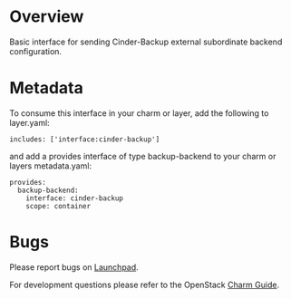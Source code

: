 # Overview

Basic interface for sending Cinder-Backup external subordinate backend configuration.

# Metadata

To consume this interface in your charm or layer, add the following to layer.yaml:

```
includes: ['interface:cinder-backup']
```

and add a provides interface of type backup-backend to your charm or layers metadata.yaml:

```
provides:
  backup-backend:
    interface: cinder-backup
    scope: container
```

# Bugs

Please report bugs on [Launchpad](https://bugs.launchpad.net/openstack-charms/+filebug).

For development questions please refer to the OpenStack [Charm Guide](https://github.com/openstack/charm-guide).